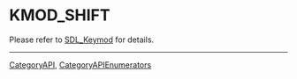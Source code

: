 # KMOD_SHIFT

Please refer to [SDL_Keymod](SDL_Keymod) for details.

----
[CategoryAPI](CategoryAPI), [CategoryAPIEnumerators](CategoryAPIEnumerators)

